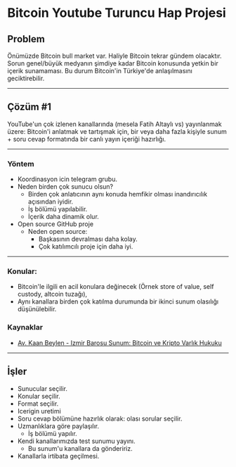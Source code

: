 # Bitcoin Youtube Turuncu Hap Projesi

## Problem

Önümüzde Bitcoin bull market var. Haliyle Bitcoin tekrar gündem olacaktır. Sorun genel/büyük medyanın şimdiye kadar Bitcoin konusunda yetkin bir içerik sunamaması. Bu durum Bitcoin'in Türkiye'de anlaşılmasını geciktirebilir.

---

## Çözüm #1

YouTube'un çok izlenen kanallarında (mesela Fatih Altaylı vs) yayınlanmak üzere: Bitcoin'i anlatmak ve tartışmak için, bir veya daha fazla kişiyle sunum + soru cevap formatında bir canlı yayın içeriği hazırlığı.

---

### Yöntem

* Koordinasyon icin telegram grubu.
* Neden birden çok sunucu olsun?
  * Birden çok anlatıcının aynı konuda hemfikir olması inandırıcılık açısından iyidir.
  * İş bölümü yapılabilir.
  * İçerik daha dinamik olur.
* Open source GitHub proje
  * Neden open source:
    * Başkasının devralması daha kolay.
    * Çok katılımcılı proje için daha iyi.

---

### Konular:

* Bitcoin'le ilgili en acil konulara değinecek (Örnek store of value, self custody, altcoin tuzağı),
* Aynı kanallara birden çok katılma durumunda bir ikinci sunum olasılığı düşünülebilir.

### Kaynaklar

* [Av. Kaan Beylen - Izmir Barosu Sunum: Bitcoin ve Kripto Varlık Hukuku](https://dhalsim.github.io/21bitcoin-projesi/kaan-beylen-sunum/DOC-20230905-WA0005.-_1_.html)

---

## İşler

* Sunucular seçilir.
* Konular seçilir.
* Format seçilir.
* Icerigin uretimi
* Soru cevap bölümüne hazırlık olarak: olası sorular seçilir.
* Uzmanlıklara göre paylaşılır.
  * İş bölümü yapılır.
* Kendi kanallarımızda test sunumu yayını.
  * Bu sunum'u kanallara da göndeririz.
* Kanallarla irtibata geçilmesi.


